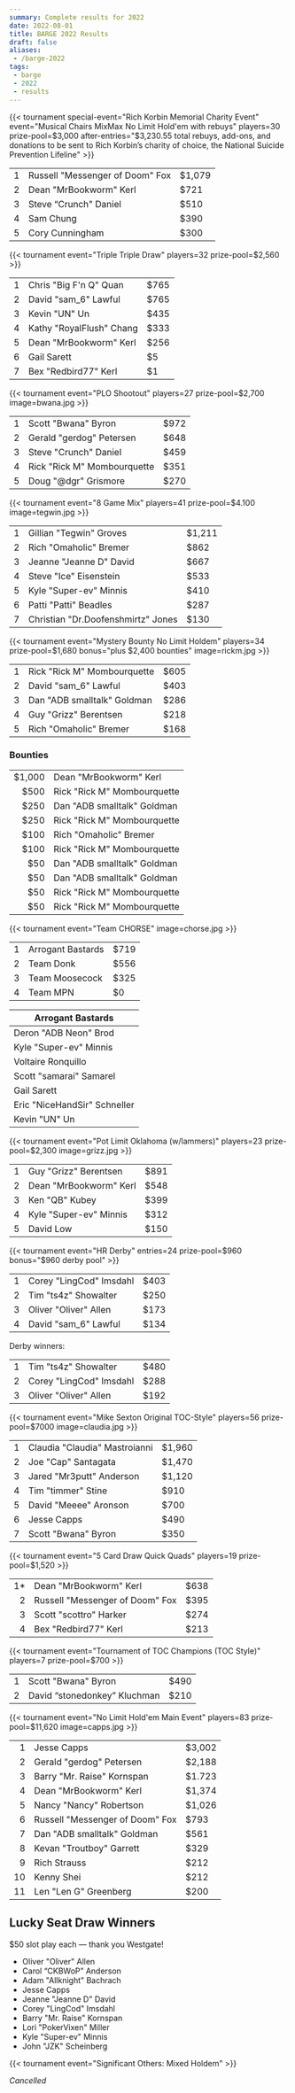 ```yaml
---
summary: Complete results for 2022
date: 2022-08-01
title: BARGE 2022 Results
draft: false
aliases:
 - /barge-2022
tags:
 - barge
 - 2022
 - results
---
```


{{< tournament
    special-event="Rich Korbin Memorial Charity Event"
    event="Musical Chairs MixMax No Limit Hold'em with rebuys"
    players=30
    prize-pool=$3,000
    after-entries="$3,230.55 total rebuys, add-ons, and donations to be sent to Rich Korbin&rsquo;s charity of choice, the National Suicide Prevention Lifeline" >}}

|   |                                           |        |
|--:|-------------------------------------------|--------|
| 1 | Russell &quot;Messenger of Doom&quot; Fox | $1,079 |
| 2 | Dean &quot;MrBookworm&quot; Kerl          | $721   |
| 3 | Steve &ldquo;Crunch&quot; Daniel          | $510   |
| 4 | Sam Chung                                 | $390   |
| 5 | Cory Cunningham                           | $300   |

{{< tournament
    event="Triple Triple Draw"
    players=32
    prize-pool=$2,560 >}}

|   |                                    |      |
|--:|------------------------------------|------|
| 1 | Chris &quot;Big F'n Q&quot; Quan   | $765 |
| 2 | David &quot;sam\_6&quot; Lawful    | $765 |
| 3 | Kevin &quot;UN&quot; Un            | $435 |
| 4 | Kathy &quot;RoyalFlush&quot; Chang | $333 |
| 5 | Dean &quot;MrBookworm&quot; Kerl   | $256 |
| 6 | Gail Sarett                        | $5   |
| 7 | Bex &quot;Redbird77&quot; Kerl     | $1   |

{{< tournament
    event="PLO Shootout"
    players=27
    prize-pool=$2,700 
    image=bwana.jpg >}}

|   |                                       |      |
|--:|---------------------------------------|------|
| 1 | Scott &quot;Bwana&quot; Byron         | $972 |
| 2 | Gerald &quot;gerdog&quot; Petersen    | $648 |
| 3 | Steve &quot;Crunch&quot; Daniel       | $459 |
| 4 | Rick &quot;Rick M&quot; Mombourquette | $351 |
| 5 | Doug &quot;@dgr&quot; Grismore        | $270 |

{{< tournament
    event="8 Game Mix"
    players=41
    prize-pool=$4.100 
    image=tegwin.jpg >}}

|   |                                              |        |
|--:|----------------------------------------------|--------|
| 1 | Gillian &quot;Tegwin&quot; Groves            | $1,211 |
| 2 | Rich &quot;Omaholic&quot; Bremer             | $862   |
| 3 | Jeanne &quot;Jeanne D&quot; David            | $667   |
| 4 | Steve &quot;Ice&quot; Eisenstein             | $533   |
| 5 | Kyle &quot;Super-ev&quot; Minnis             | $410   |
| 6 | Patti &quot;Patti&quot; Beadles              | $287   |
| 7 | Christian &quot;Dr.Doofenshmirtz&quot; Jones | $130   |

{{< tournament
    event="Mystery Bounty No Limit Holdem"
    players=34
    prize-pool=$1,680
    bonus="plus $2,400 bounties" 
    image=rickm.jpg >}}

|   |                                       |      |
|--:|---------------------------------------|------|
| 1 | Rick &quot;Rick M&quot; Mombourquette | $605 |
| 2 | David &quot;sam_6&quot; Lawful        | $403 |
| 3 | Dan &quot;ADB smalltalk&quot; Goldman | $286 |
| 4 | Guy &quot;Grizz&quot; Berentsen       | $218 |
| 5 | Rich &quot;Omaholic&quot; Bremer      | $168 |

### Bounties

|        |                                       |
|-------:|---------------------------------------|
| $1,000 | Dean &quot;MrBookworm&quot; Kerl      |
|   $500 | Rick &quot;Rick M&quot; Mombourquette |
|   $250 | Dan &quot;ADB smalltalk&quot; Goldman |
|   $250 | Rick &quot;Rick M&quot; Mombourquette |
|   $100 | Rich &quot;Omaholic&quot; Bremer      |
|   $100 | Rick &quot;Rick M&quot; Mombourquette |
|    $50 | Dan &quot;ADB smalltalk&quot; Goldman |
|    $50 | Dan &quot;ADB smalltalk&quot; Goldman |
|    $50 | Rick &quot;Rick M&quot; Mombourquette |
|    $50 | Rick &quot;Rick M&quot; Mombourquette |

{{< tournament event="Team CHORSE" 
    image=chorse.jpg >}}

|   |                   |      |
|--:|-------------------|------|
| 1 | Arrogant Bastards | $719 |
| 2 | Team Donk         | $556 |
| 3 | Team Moosecock    | $325 |
| 4 | Team MPN          | $0   |

|Arrogant Bastards|
|---|
| Deron &quot;ADB Neon&quot; Brod|
| Kyle &quot;Super-ev&quot; Minnis|
| Voltaire Ronquillo|
| Scott &quot;samarai&quot; Samarel|
| Gail Sarett|
| Eric &quot;NiceHandSir&quot; Schneller|
| Kevin &quot;UN&quot; Un|

{{< tournament
    event="Pot Limit Oklahoma (w/lammers)"
    players=23
    prize-pool=$2,300 
    image=grizz.jpg >}}

|   |                                  |      |
|--:|----------------------------------|------|
| 1 | Guy &quot;Grizz&quot; Berentsen  | $891 |
| 2 | Dean &quot;MrBookworm&quot; Kerl | $548 |
| 3 | Ken &quot;QB&quot; Kubey         | $399 |
| 4 | Kyle &quot;Super-ev&quot; Minnis | $312 |
| 5 | David Low                        | $150 |
 
{{< tournament
    event="HR Derby"
    entries=24
    prize-pool=$960
    bonus="$960 derby pool" >}}

|   |                                   |      |
|--:|-----------------------------------|------|
| 1 | Corey &quot;LingCod&quot; Imsdahl | $403 |
| 2 | Tim &quot;ts4z&quot; Showalter    | $250 |
| 3 | Oliver &quot;Oliver&quot; Allen   | $173 |
| 4 | David &quot;sam_6&quot; Lawful    | $134 |

Derby winners:

|   |                                   |      |
|--:|-----------------------------------|------|
| 1 | Tim &quot;ts4z&quot; Showalter    | $480 |
| 2 | Corey &quot;LingCod&quot; Imsdahl | $288 |
| 3 | Oliver &quot;Oliver&quot; Allen   | $192 |
 
{{< tournament
    event="Mike Sexton Original TOC-Style"
    players=56
    prize-pool=$7000 
    image=claudia.jpg >}}

|   |                                         |        |
|--:|-----------------------------------------|--------|
| 1 | Claudia &quot;Claudia&quot; Mastroianni | $1,960 |
| 2 | Joe &quot;Cap&quot; Santagata           | $1,470 |
| 3 | Jared &quot;Mr3putt&quot; Anderson      | $1,120 |
| 4 | Tim &quot;timmer&quot; Stine            | $910   |
| 5 | David &quot;Meeee&quot; Aronson         | $700   |
| 6 | Jesse Capps                             | $490   |
| 7 | Scott &quot;Bwana&quot; Byron           | $350   |
 
{{< tournament
    event="5 Card Draw Quick Quads"
    players=19
    prize-pool=$1,520 >}}

|    |                                           |      |
|---:|-------------------------------------------|------|
| 1* | Dean &quot;MrBookworm&quot; Kerl          | $638 |
|  2 | Russell &quot;Messenger of Doom&quot; Fox | $395 |
|  3 | Scott &quot;scottro&quot; Harker          | $274 |
|  4 | Bex &quot;Redbird77&quot; Kerl            | $213 |

{{< tournament
    event="Tournament of TOC Champions (TOC Style)"
    players=7
    prize-pool=$700 >}}

|   |                                          |      |
|--:|------------------------------------------|------|
| 1 | Scott &quot;Bwana&quot; Byron            | $490 |
| 2 | David &ldquo;stonedonkey&rdquo; Kluchman | $210 |
 
{{< tournament
    event="No Limit Hold'em Main Event"
    players=83
    prize-pool=$11,620 
    image=capps.jpg >}}

|    |                                           |        |
|---:|-------------------------------------------|--------|
|  1 | Jesse Capps                               | $3,002 |
|  2 | Gerald &quot;gerdog&quot; Petersen        | $2,188 |
|  3 | Barry &quot;Mr. Raise&quot; Kornspan      | $1.723 |
|  4 | Dean &quot;MrBookworm&quot; Kerl          | $1,374 |
|  5 | Nancy &quot;Nancy&quot; Robertson         | $1,026 |
|  6 | Russell &quot;Messenger of Doom&quot; Fox | $793   |
|  7 | Dan &quot;ADB smalltalk&quot; Goldman     | $561   |
|  8 | Kevan &quot;Troutboy&quot; Garrett        | $329   |
|  9 | Rich Strauss                              | $212   |
| 10 | Kenny Shei                                | $212   |
| 11 | Len &quot;Len G&quot; Greenberg           | $200   |

## Lucky Seat Draw Winners

$50 slot play each &mdash; thank you Westgate!

- Oliver &quot;Oliver&quot; Allen
- Carol &ldquo;CKBWoP&rdquo; Anderson
- Adam &quot;Allknight&quot; Bachrach
- Jesse Capps
- Jeanne &quot;Jeanne D&quot; David
- Corey &quot;LingCod&quot; Imsdahl
- Barry &quot;Mr. Raise&quot; Kornspan
- Lori &quot;PokerVixen&quot; Miller
- Kyle &quot;Super-ev&quot; Minnis
- John &quot;JZK&quot; Scheinberg

{{< tournament
    event="Significant Others: Mixed Holdem" >}}

_Cancelled_

